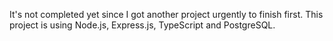 It's not completed yet since I got another project urgently to finish first. This project is using Node.js, Express.js, TypeScript and PostgreSQL. 
